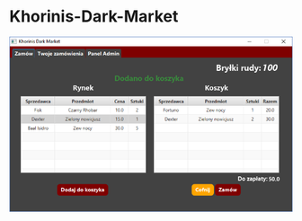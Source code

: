 # Khorinis-Dark-Market

![img](img/photo1.png)
<p>
  <img src"img/
photo1.PNG">
</p>
<p>
  <img src"img/photo2.png">
</p>
<p>
  <img src"img/photo3.png">
</p>
